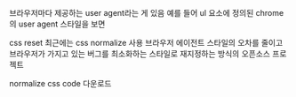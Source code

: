 브라우저마다 제공하는 user agent라는 게 있음
예를 들어 ul 요소에 정의된 chrome의 user agent 스타일을 보면

css reset
최근에는 css normalize 사용
브라우저 에이전트 스타일의 오차를 줄이고 브라우저가 가지고 있는 버그를 최소화하는 스타일로 재지정하는 방식의 오픈소스 프로젝트

normalize css code 다운로드
